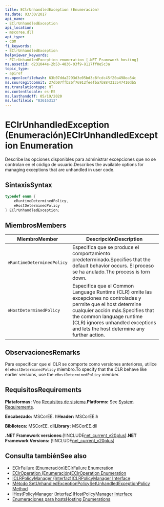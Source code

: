 ```yaml
---
title: EClrUnhandledException (Enumeración)
ms.date: 03/30/2017
api_name:
- EClrUnhandledException
api_location:
- mscoree.dll
api_type:
- COM
f1_keywords:
- EClrUnhandledException
helpviewer_keywords:
- EClrUnhandledException enumeration [.NET Framework hosting]
ms.assetid: d231044e-2b53-4836-93f9-8117ff0e5c3a
topic_type:
- apiref
ms.openlocfilehash: 63b07dda2293d3e05bd3c8fcdc45f20a498ea54c
ms.sourcegitcommit: 27db07ffb26f76912feefba7b884313547410db5
ms.translationtype: MT
ms.contentlocale: es-ES
ms.lasthandoff: 05/19/2020
ms.locfileid: "83616312"
---
```

# <a name="eclrunhandledexception-enumeration"></a><span data-ttu-id="ef317-102">EClrUnhandledException (Enumeración)</span><span class="sxs-lookup"><span data-stu-id="ef317-102">EClrUnhandledException Enumeration</span></span>
<span data-ttu-id="ef317-103">Describe las opciones disponibles para administrar excepciones que no se controlan en el código de usuario.</span><span class="sxs-lookup"><span data-stu-id="ef317-103">Describes the available options for managing exceptions that are unhandled in user code.</span></span>  
  
## <a name="syntax"></a><span data-ttu-id="ef317-104">Sintaxis</span><span class="sxs-lookup"><span data-stu-id="ef317-104">Syntax</span></span>  
  
```cpp  
typedef enum {  
    eRuntimeDeterminedPolicy,  
    eHostDeterminedPolicy  
} EClrUnhandledException;  
```  
  
## <a name="members"></a><span data-ttu-id="ef317-105">Miembros</span><span class="sxs-lookup"><span data-stu-id="ef317-105">Members</span></span>  
  
|<span data-ttu-id="ef317-106">Miembro</span><span class="sxs-lookup"><span data-stu-id="ef317-106">Member</span></span>|<span data-ttu-id="ef317-107">Descripción</span><span class="sxs-lookup"><span data-stu-id="ef317-107">Description</span></span>|  
|------------|-----------------|  
|`eRuntimeDeterminedPolicy`|<span data-ttu-id="ef317-108">Especifica que se produce el comportamiento predeterminado.</span><span class="sxs-lookup"><span data-stu-id="ef317-108">Specifies that the default behavior occurs.</span></span> <span data-ttu-id="ef317-109">El proceso se ha anulado.</span><span class="sxs-lookup"><span data-stu-id="ef317-109">The process is torn down.</span></span>|  
|`eHostDeterminedPolicy`|<span data-ttu-id="ef317-110">Especifica que el Common Language Runtime (CLR) omite las excepciones no controladas y permite que el host determine cualquier acción más.</span><span class="sxs-lookup"><span data-stu-id="ef317-110">Specifies that the common language runtime (CLR) ignores unhandled exceptions and lets the host determine any further action.</span></span>|  
  
## <a name="remarks"></a><span data-ttu-id="ef317-111">Observaciones</span><span class="sxs-lookup"><span data-stu-id="ef317-111">Remarks</span></span>  
 <span data-ttu-id="ef317-112">Para especificar que el CLR se comporte como versiones anteriores, utilice el `eHostDeterminedPolicy` miembro.</span><span class="sxs-lookup"><span data-stu-id="ef317-112">To specify that the CLR behave like earlier versions, use the `eHostDeterminedPolicy` member.</span></span>  
  
## <a name="requirements"></a><span data-ttu-id="ef317-113">Requisitos</span><span class="sxs-lookup"><span data-stu-id="ef317-113">Requirements</span></span>  
 <span data-ttu-id="ef317-114">**Plataformas:** Vea [Requisitos de sistema](../../get-started/system-requirements.md).</span><span class="sxs-lookup"><span data-stu-id="ef317-114">**Platforms:** See [System Requirements](../../get-started/system-requirements.md).</span></span>  
  
 <span data-ttu-id="ef317-115">**Encabezado:** MSCorEE. h</span><span class="sxs-lookup"><span data-stu-id="ef317-115">**Header:** MSCorEE.h</span></span>  
  
 <span data-ttu-id="ef317-116">**Biblioteca:** MSCorEE. dll</span><span class="sxs-lookup"><span data-stu-id="ef317-116">**Library:** MSCorEE.dll</span></span>  
  
 <span data-ttu-id="ef317-117">**.NET Framework versiones:**[!INCLUDE[net_current_v20plus](../../../../includes/net-current-v20plus-md.md)]</span><span class="sxs-lookup"><span data-stu-id="ef317-117">**.NET Framework Versions:** [!INCLUDE[net_current_v20plus](../../../../includes/net-current-v20plus-md.md)]</span></span>  
  
## <a name="see-also"></a><span data-ttu-id="ef317-118">Consulta también</span><span class="sxs-lookup"><span data-stu-id="ef317-118">See also</span></span>

- [<span data-ttu-id="ef317-119">EClrFailure (Enumeración)</span><span class="sxs-lookup"><span data-stu-id="ef317-119">EClrFailure Enumeration</span></span>](eclrfailure-enumeration.md)
- [<span data-ttu-id="ef317-120">EClrOperation (Enumeración)</span><span class="sxs-lookup"><span data-stu-id="ef317-120">EClrOperation Enumeration</span></span>](eclroperation-enumeration.md)
- [<span data-ttu-id="ef317-121">ICLRPolicyManager (Interfaz)</span><span class="sxs-lookup"><span data-stu-id="ef317-121">ICLRPolicyManager Interface</span></span>](iclrpolicymanager-interface.md)
- [<span data-ttu-id="ef317-122">Método SetUnhandledExceptionPolicy</span><span class="sxs-lookup"><span data-stu-id="ef317-122">SetUnhandledExceptionPolicy Method</span></span>](iclrpolicymanager-setunhandledexceptionpolicy-method.md)
- [<span data-ttu-id="ef317-123">IHostPolicyManager (Interfaz)</span><span class="sxs-lookup"><span data-stu-id="ef317-123">IHostPolicyManager Interface</span></span>](ihostpolicymanager-interface.md)
- [<span data-ttu-id="ef317-124">Enumeraciones para hosts</span><span class="sxs-lookup"><span data-stu-id="ef317-124">Hosting Enumerations</span></span>](hosting-enumerations.md)
